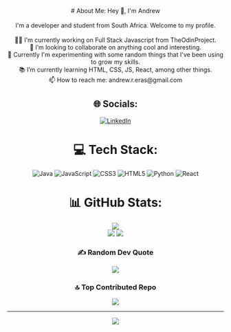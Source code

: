 <div style = "text-align: center">
# About Me:
Hey 👋, I'm Andrew<br><br>I'm a developer and student from South Africa. Welcome to my profile.<br><br>🧑‍💻 I'm currently working on Full Stack Javascript from TheOdinProject.<br>🤝 I’m looking to collaborate on anything cool and interesting.<br>🌱 Currently I'm experimenting with some random things that I've been using to grow my skills.<br>📚 I’m currently learning HTML, CSS, JS, React, among other things.<br>📫 How to reach me: andrew.r.eras@gmail.com<br>


## 🌐 Socials:
[![LinkedIn](https://img.shields.io/badge/LinkedIn-%230077B5.svg?logo=linkedin&logoColor=white)](https://linkedin.com/in/andrew-erasmus-62043b23b) 

# 💻 Tech Stack:
![Java](https://img.shields.io/badge/java-%23ED8B00.svg?style=for-the-badge&logo=openjdk&logoColor=white) ![JavaScript](https://img.shields.io/badge/javascript-%23323330.svg?style=for-the-badge&logo=javascript&logoColor=%23F7DF1E) ![CSS3](https://img.shields.io/badge/css3-%231572B6.svg?style=for-the-badge&logo=css3&logoColor=white) ![HTML5](https://img.shields.io/badge/html5-%23E34F26.svg?style=for-the-badge&logo=html5&logoColor=white) ![Python](https://img.shields.io/badge/python-3670A0?style=for-the-badge&logo=python&logoColor=ffdd54) ![React](https://img.shields.io/badge/react-%2320232a.svg?style=for-the-badge&logo=react&logoColor=%2361DAFB)
# 📊 GitHub Stats:
![](https://github-readme-streak-stats.herokuapp.com/?user=andrew-erasmus&theme=dark&hide_border=false)<br/>
![](https://github-readme-stats.vercel.app/api/top-langs/?username=andrew-erasmus&theme=dark&hide_border=false&include_all_commits=true&count_private=false&layout=compact)
![](https://github-readme-stats.vercel.app/api?username=andrew-erasmus&theme=dark&hide_border=false&include_all_commits=true&count_private=false)<br/>

### ✍️ Random Dev Quote
![](https://quotes-github-readme.vercel.app/api?type=horizontal&theme=dark)

### 🔝 Top Contributed Repo
![](https://github-contributor-stats.vercel.app/api?username=andrew-erasmus&limit=5&theme=dark&combine_all_yearly_contributions=true)

---
[![](https://visitcount.itsvg.in/api?id=andrew-erasmus&icon=1&color=3)](https://visitcount.itsvg.in)

</div>
<!-- Proudly created with GPRM ( https://gprm.itsvg.in ) -->
